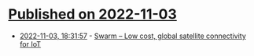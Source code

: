 # [Published on 2022-11-03](index.md)

* [2022-11-03, 18:31:57](https://news.ycombinator.com/item?id=33455334) - [Swarm – Low cost, global satellite connectivity for IoT](https://swarm.space/)
